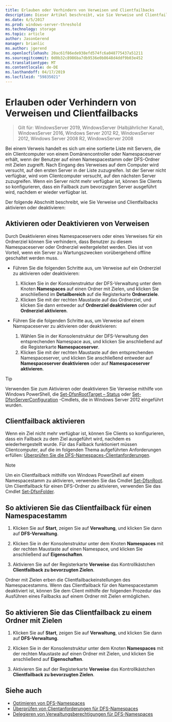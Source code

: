 ```yaml
---
title: Erlauben oder Verhindern von Verweisen und Clientfailbacks
description: Dieser Artikel beschreibt, wie Sie Verweise und Clientfailbacks aktivieren oder deaktivieren.
ms.date: 6/5/2017
ms.prod: windows-server-threshold
ms.technology: storage
ms.topic: article
author: JasonGerend
manager: brianlic
ms.author: jgerend
ms.openlocfilehash: 20ac61f86ede938efd574fc6a048775437a51211
ms.sourcegitcommit: 0d0b32c8986ba7db9536e0b8648d4ddf9b03e452
ms.translationtype: MT
ms.contentlocale: de-DE
ms.lasthandoff: 04/17/2019
ms.locfileid: "59835021"
---
```

# <a name="enable-or-disable-referrals-and-client-failback"></a>Erlauben oder Verhindern von Verweisen und Clientfailbacks

> Gilt für: WindowsServer 2019, WindowsServer (Halbjährlicher Kanal), WindowsServer 2016, Windows Server 2012 R2, WindowsServer 2012, Windows Server 2008 R2, WindowsServer 2008

Bei einem Verweis handelt es sich um eine sortierte Liste mit Servern, die ein Clientcomputer von einem Domänencontroller oder Namespaceserver erhält, wenn der Benutzer auf einen Namespacestamm oder DFS-Ordner mit Zielen zugreift. Nach Eingang des Verweises auf dem Computer wird versucht, auf den ersten Server in der Liste zuzugreifen. Ist der Server nicht verfügbar, wird vom Clientcomputer versucht, auf den nächsten Server zuzugreifen. Wenn ein Server nicht mehr verfügbar ist, können Sie Clients so konfigurieren, dass ein Failback zum bevorzugten Server ausgeführt wird, nachdem er wieder verfügbar ist.

Der folgende Abschnitt beschreibt, wie Sie Verweise und Clientfailbacks aktivieren oder deaktivieren:

## <a name="enable-or-disable-referrals"></a>Aktivieren oder Deaktivieren von Verweisen

Durch Deaktivieren eines Namespaceservers oder eines Verweises für ein Ordnerziel können Sie verhindern, dass Benutzer zu diesem Namespaceserver oder Ordnerziel weitergeleitet werden. Dies ist von Vorteil, wenn ein Server zu Wartungszwecken vorübergehend offline geschaltet werden muss.

-   Führen Sie die folgenden Schritte aus, um Verweise auf ein Ordnerziel zu aktivieren oder deaktivieren:

    1.  Klicken Sie in der Konsolenstruktur der DFS-Verwaltung unter dem Knoten **Namespaces** auf einen Ordner mit Zielen, und klicken Sie anschließend im **Detailbereich** auf die Registerkarte **Ordnerziele**.
    2.  Klicken Sie mit der rechten Maustaste auf das Ordnerziel, und klicken Sie dann entweder auf **Ordnerziel deaktivieren** oder auf **Ordnerziel aktivieren**.

-   Führen Sie die folgenden Schritte aus, um Verweise auf einem Namspaceserver zu aktivieren oder deaktivieren:

    1.  Wählen Sie in der Konsolenstruktur der DFS-Verwaltung den entsprechenden Namespace aus, und klicken Sie anschließend auf die Registerkarte **Namespaceserver**.
    2.  Klicken Sie mit der rechten Maustaste auf den entsprechenden Namespaceserver, und klicken Sie anschließend entweder auf **Namespaceserver deaktivieren** oder auf **Namespaceserver aktivieren**.


> [!TIP]
> Verwenden Sie zum Aktivieren oder deaktivieren Sie Verweise mithilfe von Windows PowerShell, die [Set-DfsnRootTarget – Status](https://technet.microsoft.com/library/jj884266.aspx) oder [Set-DfsnServerConfiguration](https://technet.microsoft.com/library/jj884277.aspx) -Cmdlets, die in Windows Server 2012 eingeführt wurden.

## <a name="enable-client-failback"></a>Clientfailback aktivieren

Wenn ein Ziel nicht mehr verfügbar ist, können Sie Clients so konfigurieren, dass ein Failback zu dem Ziel ausgeführt wird, nachdem es wiederhergestellt wurde. Für das Failback funktioniert müssen Clientcomputer, auf die im folgenden Thema aufgeführten Anforderungen erfüllen: [Überprüfen Sie die DFS-Namespaces-Clientanforderungen](https://technet.microsoft.com/library/cc771913(v=ws.11).aspx).


> [!NOTE]
> Um ein Clientfailback mithilfe von Windows PowerShell auf einem Namespacestamm zu aktivieren, verwenden Sie das Cmdlet [Set-DfsnRoot](https://technet.microsoft.com/library/jj884281.aspx). Um Clientfailback für einen DFS-Ordner zu aktivieren, verwenden Sie das Cmdlet [Set-DfsnFolder](https://technet.microsoft.com/library/jj884283.aspx).


## <a name="to-enable-client-failback-for-a-namespace-root"></a>So aktivieren Sie das Clientfailback für einen Namespacestamm

1.  Klicken Sie auf **Start**, zeigen Sie auf **Verwaltung**, und klicken Sie dann auf **DFS-Verwaltung**.

2.  Klicken Sie in der Konsolenstruktur unter dem Knoten **Namespaces** mit der rechten Maustaste auf einen Namespace, und klicken Sie anschließend auf **Eigenschaften**.

3.  Aktivieren Sie auf der Registerkarte **Verweise** das Kontrollkästchen **Clientfailback zu bevorzugten Zielen**.

Ordner mit Zielen erben die Clientfailbackeinstellungen des Namespacestamms. Wenn das Clientfailback für den Namespacestamm deaktiviert ist, können Sie dem Client mithilfe der folgenden Prozedur das Ausführen eines Failbacks auf einem Ordner mit Zielen ermöglichen.

## <a name="to-enable-client-failback-for-a-folder-with-targets"></a>So aktivieren Sie das Clientfailback zu einem Ordner mit Zielen

1.  Klicken Sie auf **Start**, zeigen Sie auf **Verwaltung**, und klicken Sie dann auf **DFS-Verwaltung**.

2.  Klicken Sie in der Konsolenstruktur unter dem Knoten **Namespaces** mit der rechten Maustaste auf einen Ordner mit Zielen, und klicken Sie anschließend auf **Eigenschaften**.

3.  Aktivieren Sie auf der Registerkarte **Verweise** das Kontrollkästchen **Clientfailback zu bevorzugten Zielen**.

## <a name="see-also"></a>Siehe auch 

-   [Optimieren von DFS-Namespaces](tuning-dfs-namespaces.md)
-   [Überprüfen von Clientanforderungen für DFS-Namespaces](https://technet.microsoft.com/library/cc771913(v=ws.11).aspx)
-   [Delegieren von Verwaltungsberechtigungen für DFS-Namespaces](delegate-management-permissions-for-dfs-namespaces.md)